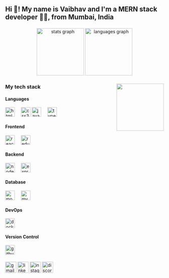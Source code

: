 <h2 align="left">Hi 👋! My name is Vaibhav and I'm a MERN stack developer 🧑‍💻, from Mumbai, India</h2>

###

<div align="center">
  <img src="https://github-readme-stats.vercel.app/api?username=dev-vaibhav99&hide_title=false&hide_rank=false&show_icons=true&include_all_commits=true&count_private=true&disable_animations=false&theme=dracula&locale=en&hide_border=false" height="150" alt="stats graph"  />
  <img src="https://github-readme-stats.vercel.app/api/top-langs?username=dev-vaibhav99&locale=en&hide_title=false&layout=compact&card_width=320&langs_count=5&theme=dracula&hide_border=false" height="150" alt="languages graph"  />
</div>

###

<img align="right" height="150" src="https://i.imgflip.com/65efzo.gif"  />

###

<div align="left">
  <div align="left" width="100%">
      <h3>My tech stack</h3>
      <div width="20%">
        <h4>Languages</h4>
        <img
          src="https://cdn.jsdelivr.net/gh/devicons/devicon/icons/html5/html5-original.svg"
          height="30"
          alt="html5 logo"
        />
        <img width="12" />
        <img
          src="https://cdn.jsdelivr.net/gh/devicons/devicon/icons/css3/css3-original.svg"
          height="30"
          alt="css3 logo"
        />
        <img
          src="https://cdn.jsdelivr.net/gh/devicons/devicon/icons/javascript/javascript-original.svg"
          height="30"
          alt="javascript logo"
        />
        <img width="12" />
        <img
          src="https://cdn.jsdelivr.net/gh/devicons/devicon/icons/typescript/typescript-original.svg"
          height="30"
          alt="typescript logo"
        />
      </div>
      <div width="20%">
        <h4>Frontend</h4>
        <img
          src="https://cdn.jsdelivr.net/gh/devicons/devicon/icons/react/react-original.svg"
          height="30"
          alt="react logo"
        />
        <img width="12" />
        <img
          src="https://cdn.jsdelivr.net/gh/devicons/devicon/icons/redux/redux-original.svg"
          height="30"
          alt="redux logo"
        />
      </div>
      <div width="20%">
        <h4>Backend</h4>
        <img
          src="https://cdn.jsdelivr.net/gh/devicons/devicon/icons/nodejs/nodejs-original-wordmark.svg"
          height="30"
          alt="node logo"
        />
        <img width="12" />
        <img
          src="https://cdn.jsdelivr.net/gh/devicons/devicon/icons/express/express-original-wordmark.svg"
          height="30"
          alt="express logo"
        />
      </div>
      <div width="20%">
        <h4>Database</h4>
        <img
          src="https://cdn.jsdelivr.net/gh/devicons/devicon/icons/mongodb/mongodb-original.svg"
          height="30"
          alt="mongo logo"
        />
        <img width="12" />
        <img
          src="https://cdn.jsdelivr.net/gh/devicons/devicon/icons/mysql/mysql-original.svg"
          height="30"
          alt="mysql logo"
        />
      </div>
      <div width="20%">
        <h4>DevOps</h4>
        <img
          src="https://cdn.jsdelivr.net/gh/devicons/devicon/icons/docker/docker-original.svg"
          height="30"
          alt="docker logo"
        />
        <h4>Version Control</h4>
        <img
          src="https://cdn.jsdelivr.net/gh/devicons/devicon/icons/github/github-original.svg"
          height="30"
          alt="github logo"
        />
      </div>
    </div>
</div>

###

<div align="left">
  <a href="https://mail.google.com/mail/u/0/?fs=1&to=dev.vaibhav99@gmail.com&su=Let%20us%20connect&body=Hey%20Vaibhav&tf=cm" target="_blank"><img src="https://img.shields.io/static/v1?message=Gmail&logo=gmail&label=&color=D14836&logoColor=white&labelColor=&style=for-the-badge" height="35" alt="gmail logo"  /></a>
  <a href="https://www.linkedin.com/in/dev-vaibhav99/" target="_blank" rel="noopener noreferrer"><img src="https://img.shields.io/static/v1?message=LinkedIn&logo=linkedin&label=&color=0077B5&logoColor=white&labelColor=&style=for-the-badge" height="35" alt="linkedin logo"  /></a>
  <a href="https://www.instagram.com/vaibhav_2324/" target="_blank" rel="noopener noreferrer"><img src="https://img.shields.io/static/v1?message=Instagram&logo=instagram&label=&color=E4405F&logoColor=white&labelColor=&style=for-the-badge" height="35" alt="instagram logo"  /></a>
  <a href="https://discordapp.com/users/dev_vaibhav99" target="_blank" rel="noopener noreferrer"><img src="https://img.shields.io/static/v1?message=Discord&logo=discord&label=&color=7289DA&logoColor=white&labelColor=&style=for-the-badge" height="35" alt="discord logo"  /></a>
</div>

###

<br clear="both">

<!-- <img src="https://raw.githubusercontent.com/maurodesouza/maurodesouza/output/snake.svg" alt="Snake animation" /> -->

###
